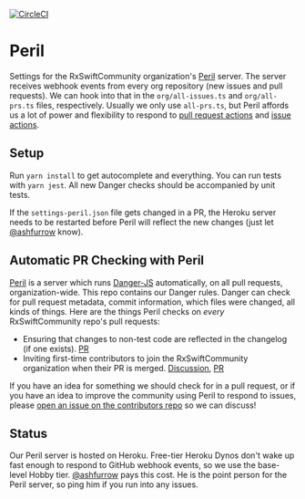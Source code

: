 [![CircleCI](https://circleci.com/gh/RxSwiftCommunity/peril.svg?style=svg)](https://circleci.com/gh/RxSwiftCommunity/peril)

Peril
=====

Settings for the RxSwiftCommunity organization's [Peril](https://github.com/danger/peril) server. The server receives webhook events from every org repository (new issues and pull requests). We can hook into that in the `org/all-issues.ts` and `org/all-prs.ts` files, respectively. Usually we only use `all-prs.ts`, but Peril affords us a lot of power and flexibility to respond to [pull request actions](https://developer.github.com/v3/activity/events/types/#pullrequestevent) and [issue actions](https://developer.github.com/v3/activity/events/types/#issuesevent).

Setup
-----

Run `yarn install` to get autocomplete and everything. You can run tests with `yarn jest`. All new Danger checks should be accompanied by unit tests.

If the `settings-peril.json` file gets changed in a PR, the Heroku server needs to be restarted before Peril will reflect the new changes (just let [@ashfurrow](https://github.com/ashfurrow) know).

Automatic PR Checking with Peril
--------------------------------

[Peril](https://github.com/Danger/Peril) is a server which runs [Danger-JS](http://danger.systems/js/) automatically, on all pull requests, organization-wide. This repo contains our Danger rules. Danger can check for pull request metadata, commit information, which files were changed, all kinds of things. Here are the things Peril checks on _every_ RxSwiftCommunity repo's pull requests:

- Ensuring that changes to non-test code are reflected in the changelog (if one exists). [PR](https://github.com/RxSwiftCommunity/peril/pull/1)
- Inviting first-time contributors to join the RxSwiftCommunity organization when their PR is merged. [Discussion](https://github.com/RxSwiftCommunity/contributors/issues/36), [PR](https://github.com/RxSwiftCommunity/peril/pull/4)

If you have an idea for something we should check for in a pull request, or if you have an idea to improve the community using Peril to respond to issues, please [open an issue on the contributors repo](https://github.com/RxSwiftCommunity/contributors/issues/new) so we can discuss!

Status
------

Our Peril server is hosted on Heroku. Free-tier Heroku Dynos don't wake up fast enough to respond to GitHub webhook events, so we use the base-level Hobby tier. [@ashfurrow](https://github.com/ashfurrow) pays this cost. He is the point person for the Peril server, so ping him if you run into any issues.
